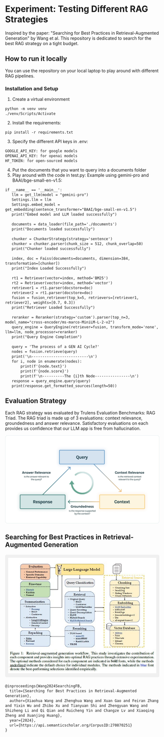 # Experiment: Testing Different RAG Strategies
Inspired by the paper: "Searching for Best Practices in Retrieval-Augmented Generation" by Wang et al. This repository is dedicated to search for the best RAG strategy on a tight budget.

## How to run it locally
You can use the repository on your local laptop to play around with different RAG pipelines.

### Installation and Setup
1. Create a virtual environment
```
python -m venv venv
./venv/Scripts/Activate
```
2. Install the requirements:
 ```
pip install -r requirements.txt
```
3. Specify the different API keys in .env:
 ```
GOOGLE_API_KEY: for google models
OPENAI_API_KEY: for openai models
HF_TOKEN: for open-sourced models
```
4. Put the documents that you want to query into a documents folder
5. Play around with the code in test.py:
   Example using gemini-pro and BAAI/bge-small-en-v1.5:
 ```
if __name__ == '__main__':
    llm = get_llm(model = "gemini-pro")
    Settings.llm = llm
    Settings.embed_model = get_embedding(sentence_transformer="BAAI/bge-small-en-v1.5")
    print("Embed model and LLM loaded successfully")
    
    documents = data_loader(file_path='./documents')
    print("Documents loaded successfully")
    
    chunker = ChunkerStrategy(strategy='sentence')
    chunker = chunker.parser(chunk_size = 512, chunk_overlap=50)
    print("Chunker loaded successfully")
    
    index, doc = Faiss(documents=documents, dimension=384, transformation=[chunker])
    print("Index Loaded Successfully")
    
    rt1 = Retriever(vector=index, method='BM25')
    rt2 = Retriever(vector=index, method='vector')
    retriever1 = rt1.parser(docstore=doc)
    retriever2 = rt1.parser(docstore=doc)
    fusion = fusion_retriever(top_k=5, retrievers=[retriever1, retriever2], weights=[0.7, 0.3])
    print("Retriever Loaded Successfully")
    
    reranker = Reranker(strategy='custom').parser(top_n=3, model_name="cross-encoder/ms-marco-MiniLM-L-2-v2")
    query_engine = QueryEngine(retriever=fusion, transform_mode='none', llm=llm, node_processor=reranker)
    print("Query Engine Completion")
    
    query = 'The process of a GEN AI Cycle?'
    nodes = fusion.retrieve(query)
    print('\n--------------------------\n')
    for i, node in enumerate(nodes):
        print(f'{node.text}')
        print(f'{node.score}')
        print(f'\n----------The {i}th Node----------------\n')
    response = query_engine.query(query)
    print(response.get_formatted_sources(length=50))    
```

## Evaluation Strategy
Each RAG strategy was evaluated by Trulens Evaluation Benchmarks: RAG Triad. The RAG triad is made up of 3 evaluations: context relevance, groundedness and answer relevance. Satisfactory evaluations on each provides us confidence that our LLM app is free from hallucination.

![rag_triad](rag_evaluation.jpg)

## Searching for Best Practices in Retrieval-Augmented Generation
<div align="center" style="margin-top: 20px; margin-bottom: 20px; padding: 10px; background-color: #f0f0f0; border-radius: 5px;">
  <img src="quick_read.jpg" alt="Paper Description">
</div>

```
@inproceedings{Wang2024SearchingFB,
  title={Searching for Best Practices in Retrieval-Augmented Generation},
  author={Xiaohua Wang and Zhenghua Wang and Xuan Gao and Feiran Zhang and Yixin Wu and Zhibo Xu and Tianyuan Shi and Zhengyuan Wang and Shizheng Li and Qi Qian and Ruicheng Yin and Changze Lv and Xiaoqing Zheng and Xuanjing Huang},
  year={2024},
  url={https://api.semanticscholar.org/CorpusID:270870251}
}
```
